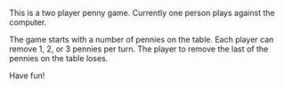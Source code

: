 This is a two player penny game. Currently one person plays against the computer.

The game starts with a number of pennies on the table. Each player can remove 1, 2, or 3 pennies per turn. The player to remove the last of the pennies on the table loses. 

Have fun!
